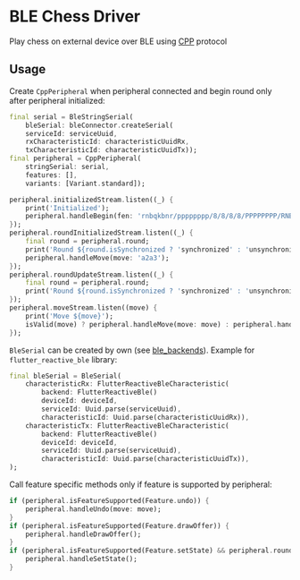 # BLE Chess Driver

Play chess on external device over BLE using [CPP](https://github.com/vovagorodok/chess_peripheral_protocol) protocol

## Usage
Create `CppPeripheral` when peripheral connected and begin round only after peripheral initialized:
```dart
final serial = BleStringSerial(
    bleSerial: bleConnector.createSerial(
    serviceId: serviceUuid,
    rxCharacteristicId: characteristicUuidRx,
    txCharacteristicId: characteristicUuidTx));
final peripheral = CppPeripheral(
    stringSerial: serial,
    features: [],
    variants: [Variant.standard]);

peripheral.initializedStream.listen((_) {
    print('Initialized');
    peripheral.handleBegin(fen: 'rnbqkbnr/pppppppp/8/8/8/8/PPPPPPPP/RNBQKBNR w KQkq - 0 1');
});
peripheral.roundInitializedStream.listen((_) {
    final round = peripheral.round;
    print('Round ${round.isSynchronized ? 'synchronized' : 'unsynchronized'} ${round.fen}');
    peripheral.handleMove(move: 'a2a3');
});
peripheral.roundUpdateStream.listen((_) {
    final round = peripheral.round;
    print('Round ${round.isSynchronized ? 'synchronized' : 'unsynchronized'} ${round.fen}');
});
peripheral.moveStream.listen((move) {
    print('Move ${move}');
    isValid(move) ? peripheral.handleMove(move: move) : peripheral.handleReject();
});
```

`BleSerial` can be created by own (see [ble_backends](https://github.com/vovagorodok/ble_backends/tree/main/packages)). Example for `flutter_reactive_ble` library:
```dart
final bleSerial = BleSerial(
    characteristicRx: FlutterReactiveBleCharacteristic(
        backend: FlutterReactiveBle()
        deviceId: deviceId,
        serviceId: Uuid.parse(serviceUuid),
        characteristicId: Uuid.parse(characteristicUuidRx)),
    characteristicTx: FlutterReactiveBleCharacteristic(
        backend: FlutterReactiveBle()
        deviceId: deviceId,
        serviceId: Uuid.parse(serviceUuid),
        characteristicId: Uuid.parse(characteristicUuidTx)),
);
```

Call feature specific methods only if feature is supported by peripheral:
```dart
if (peripheral.isFeatureSupported(Feature.undo)) {
    peripheral.handleUndo(move: move);
}
if (peripheral.isFeatureSupported(Feature.drawOffer)) {
    peripheral.handleDrawOffer();
}
if (peripheral.isFeatureSupported(Feature.setState) && peripheral.round.isStateSetible) {
    peripheral.handleSetState();
}
```